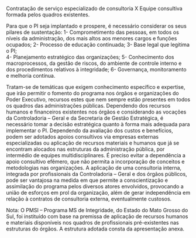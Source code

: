 Contratação de serviço especializado de consultoria X Equipe consultiva formada pelos quadros existentes.

Para que o PI seja implantado e prospere, é necessário considerar os seus pilares de sustentação:
1-	Comprometimento das pessoas, em todos os níveis da administração, dos mais altos aos menores cargos e funções ocupados; 
2-	Processo de educação continuada;
3-	Base legal que legitima o PI;  
4-	Planejamento estratégico das organizações; 
5-	Conhecimento dos macroprocessos, da gestão de riscos, do ambiente de controle interno e dos procedimentos relativos à integridade;
6-	Governança, monitoramento e melhoria contínua.  

Tratam-se de temáticas que exigem conhecimento específico e expertise, que irão permitir o fomento do programa nos órgãos e organizações do Poder Executivo, recursos estes que nem sempre estão presentes em todos os quadros das administrações públicas.
Dependendo dos recursos humanos e financeiros existentes nos órgãos e considerando as vocações da Controladoria – Geral e da Secretaria de Gestão Estratégica, é necessário tomar a decisão estratégica quanto à forma mais adequada para implementar o PI.
Dependendo da avaliação dos custos e benefícios, podem ser adotados apoios consultivos via empresas externas especializadas ou aplicação de recursos materiais e humanos que já se encontram alocados nas estruturas da administração pública, por intermédio de equipes multidisciplinares.
É preciso evitar a dependência a apoio consultivo efêmero, que não permita a incorporação de conceitos e metodologias nas organizações. 
A aplicação de uma consultoria interna, integrada por profissionais da Controladoria – Geral e dos órgãos públicos, pode ser vantajosa na medida em que permite a conscientização e assimilação do programa pelos diversos atores envolvidos, provocando a união de esforços em prol da organização, além de gerar independência em relação à contratos de consultoria externa, eventualmente custosos.

Nota: O PMSI – Programa MS de Integridade, do Estado do Mato Grosso do Sul, foi instituído com base na premissa de aplicação de recursos humanos e materiais disponíveis nos quadros de profissionais pré-existentes nas estruturas do órgãos. A estrutura adotada consta da apresentação anexa.  
